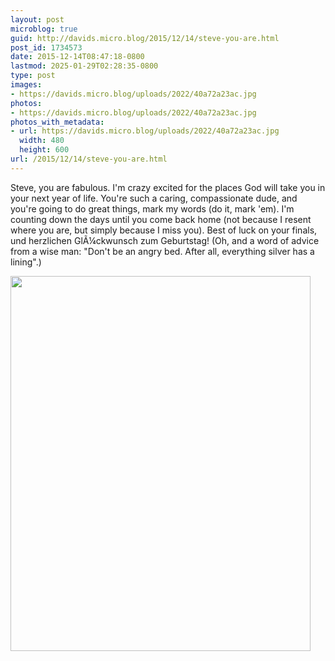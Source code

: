 ```yaml
---
layout: post
microblog: true
guid: http://davids.micro.blog/2015/12/14/steve-you-are.html
post_id: 1734573
date: 2015-12-14T08:47:18-0800
lastmod: 2025-01-29T02:28:35-0800
type: post
images:
- https://davids.micro.blog/uploads/2022/40a72a23ac.jpg
photos:
- https://davids.micro.blog/uploads/2022/40a72a23ac.jpg
photos_with_metadata:
- url: https://davids.micro.blog/uploads/2022/40a72a23ac.jpg
  width: 480
  height: 600
url: /2015/12/14/steve-you-are.html
---
```

Steve, you are fabulous. I'm crazy excited for the places God will take you in your next year of life. You're such a caring, compassionate dude, and you're going to do great things, mark my words (do it, mark 'em). I'm counting down the days until you come back home (not because I resent where you are, but simply because I miss you). Best of luck on your finals, und herzlichen GlÃ¼ckwunsch zum Geburtstag!
(Oh, and a word of advice from a wise man: "Don't be an angry bed. After all, everything silver has a lining".)

<img src="/uploads/2022/40a72a23ac.jpg" width="480" height="600" alt="">
